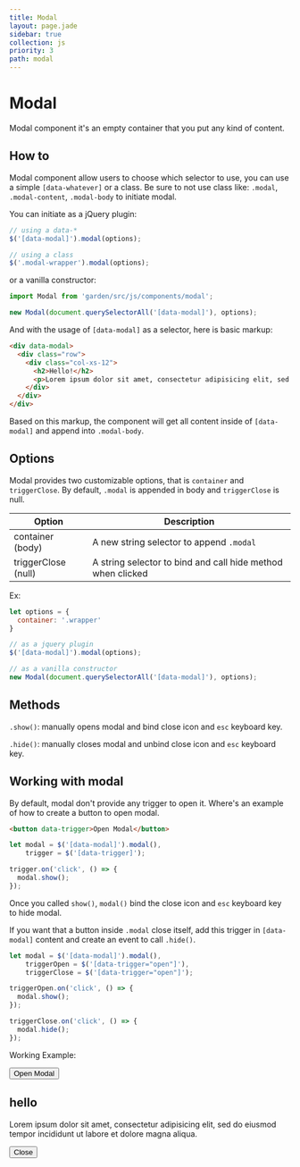 ```yaml
---
title: Modal
layout: page.jade
sidebar: true
collection: js
priority: 3
path: modal
---
```


# Modal
<p class="lead">Modal component it's an empty container that you put any kind of content.</p>

## How to

Modal component allow users to choose which selector to use, you can use a simple `[data-whatever]` or a class. Be sure to not use class like: `.modal`, `.modal-content`, `.modal-body` to initiate modal.

You can initiate as a jQuery plugin:

```js
// using a data-*
$('[data-modal]').modal(options);

// using a class
$('.modal-wrapper').modal(options);
```

or a vanilla constructor:

```js
import Modal from 'garden/src/js/components/modal';

new Modal(document.querySelectorAll('[data-modal]'), options);
```

And with the usage of `[data-modal]` as a selector, here is basic markup:

```html
<div data-modal>
  <div class="row">
    <div class="col-xs-12">
      <h2>Hello!</h2>
      <p>Lorem ipsum dolor sit amet, consectetur adipisicing elit, sed do eiusmod tempor incididunt ut labore et dolore magna aliqua.</p>
    </div>
  </div>
</div>
```

Based on this markup, the component will get all content inside of `[data-modal]` and append into `.modal-body`.

## Options

Modal provides two customizable options, that is `container` and `triggerClose`. By default, `.modal` is appended in body and `triggerClose` is null.

| Option            | Description |
|-------------------|-------------|
| container (body)  | A new string selector to append `.modal` |
| triggerClose (null) | A string selector to bind and call hide method when clicked |

Ex:

```js
let options = {
  container: '.wrapper'
}

// as a jquery plugin
$('[data-modal]').modal(options);

// as a vanilla constructor
new Modal(document.querySelectorAll('[data-modal]'), options);
```

## Methods

`.show()`: manually opens modal and bind close icon and `esc` keyboard key.

`.hide()`: manually closes modal and unbind close icon and `esc` keyboard key.

## Working with modal

By default, modal don't provide any trigger to open it. Where's an example of how to create a button to open modal.

```html
<button data-trigger>Open Modal</button>
```

```js
let modal = $('[data-modal]').modal(),
    trigger = $('[data-trigger]');

trigger.on('click', () => {
  modal.show();
});
```
Once you called `show()`, `modal()` bind the close icon and `esc` keyboard key to hide modal.

If you want that a button inside `.modal` close itself, add this trigger in `[data-modal]` content and create an event to call `.hide()`.

```js
let modal = $('[data-modal]').modal(),
    triggerOpen = $('[data-trigger="open"]'),
    triggerClose = $('[data-trigger="open"]');

triggerOpen.on('click', () => {
  modal.show();
});

triggerClose.on('click', () => {
  modal.hide();
});

```
Working Example:

<button class="button button-primary" data-trigger="open">Open Modal</button>

<div data-modal class="hide">
  <div class="row">
    <div class="col-xs-12">
      <h2>hello</h2>
      <p>Lorem ipsum dolor sit amet, consectetur adipisicing elit, sed do eiusmod tempor incididunt ut labore et dolore magna aliqua.</p>
      <button class="button button-primary" data-trigger="close">Close</button>
    </div>
  </div>
</div>
